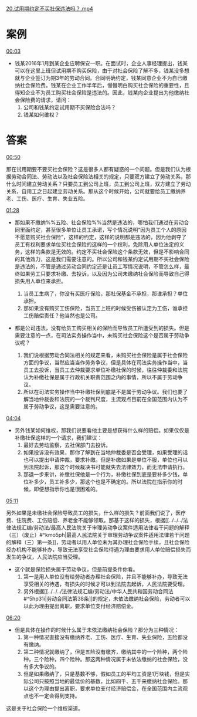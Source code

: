 [20.试用期约定不买社保违法吗？.mp4](file:///E:%5C法律实务%5CA314【游本春】【20小时200讲】劳动纠纷维权指南及企业风控管控宝典（200讲劳动合同签订法律风险防范与合规管理）%5C20.试用期约定不买社保违法吗？.mp4)
# 案例
[00:03](file:///E:%5C法律实务%5CA314【游本春】【20小时200讲】劳动纠纷维权指南及企业风控管控宝典（200讲劳动合同签订法律风险防范与合规管理）%5C20.试用期约定不买社保违法吗？.mp4#t=00:03)

- 钱某2016年1月到某企业应聘保安一职。在面试时，企业人事经理提出，钱某可以在这里上班但试用期不购买保险，由于对社会保险了解不多，钱某没多想就与企业签订为期3年的劳动合同。合同明确约定，钱某同意企业不为自已缴纳社会保险费。钱某在企业工作半年后，慢慢明白购买社会保险的重要性，且得知企业不为员工购买社会保险是违法的。因此，钱某向企业提出为他缴纳社会保险费的请求，请问：
	1. 公司和钱某约定试用期不买保险合法吗？
	2. 钱某如何维权？
# 答案
[00:50](file:///E:%5C法律实务%5CA314【游本春】【20小时200讲】劳动纠纷维权指南及企业风控管控宝典（200讲劳动合同签订法律风险防范与合规管理）%5C20.试用期约定不买社保违法吗？.mp4#t=00:50)

那在试用期要不要买社会保险？这是很多人都有疑惑的一个问题。但是我们认为根据劳动合同法、劳动法以及社会保险法相关的规定，只要双方建立了劳动关系，那什么时间建立劳动关系？只要员工到公司上班，员工到公司上班，双方建立了劳动关系，自用工之日起建立劳动关系。那从这个时候开始，公司就要给员工缴纳养老、工伤、医疗、生育、失业五险。

[01:28](file:///E:%5C法律实务%5CA314【游本春】【20小时200讲】劳动纠纷维权指南及企业风控管控宝典（200讲劳动合同签订法律风险防范与合规管理）%5C20.试用期约定不买社保违法吗？.mp4#t=01:28)

- 那如果不缴纳%%五险、社会保险%%当然是违法的，哪怕我们通过在劳动合同里面约定，甚至很多单位让员工承诺，写个情况说明“因为员工个人的原因不愿意购买社会保险”，这样的约定，这样的说明都是违法的，因为他剥夺了员工有权利要求单位买社会保险的这样的一个权利，免除用人单位法定的义务，这样的条款是无效的。约定不买社会保险这个条款无效，但是不影响合同的其他效力，这是我们需要注意的。所以公司和钱某约定试用期不买社会保险是违法的，不管是通过劳动合同约定还是让员工写情况说明，不管怎么样，最终如果劳工只要求补缴、去投诉，以及因为公司未缴纳社会保险而导致自己得损失用人单位来承担。
	1. 当员工生病了，你没有买医疗保险，那社保基金不承担，那谁承担？单位承担。
	2. 那如果没有购买工伤保险，当员工上班的时候受伤被认定为工伤，谁承担工伤赔偿责任？他当然也是公司。

- 都是公司违法，没有给员工购买相关的保险而导致员工所遭受到的损失。但是需要注意的一点，在司法实务操作当中，未购买社会保险这个是否属于劳动争议呢？
	1. 我们说根据劳动合同法相关的规定来看，未购买社会保险是属于社会保险方面的争议，当然应当当作劳务争议，但是具体在司法实务操作当中，当员工去投诉，当员工去仲裁要求单位补缴社保的时候，往往仲裁委和法院认为补缴社保是属于行政机关职责范围之内的事情，所以不属于劳动争议。
	2. 所以在司法实务操作当中补缴社保到底是不是属于劳动争议。我们也要了解当地仲裁委和法院的一个裁判尺度，主流观点目前在全国范围内认为不属于劳动争议，这是需要注意的。

[04:04](file:///E:/%5C%E6%B3%95%E5%BE%8B%E5%AE%9E%E5%8A%A1%5CA314%E3%80%90%E6%B8%B8%E6%9C%AC%E6%98%A5%E3%80%91%E3%80%9020%E5%B0%8F%E6%97%B6200%E8%AE%B2%E3%80%91%E5%8A%B3%E5%8A%A8%E7%BA%A0%E7%BA%B7%E7%BB%B4%E6%9D%83%E6%8C%87%E5%8D%97%E5%8F%8A%E4%BC%81%E4%B8%9A%E9%A3%8E%E6%8E%A7%E7%AE%A1%E6%8E%A7%E5%AE%9D%E5%85%B8%EF%BC%88200%E8%AE%B2%E5%8A%B3%E5%8A%A8%E5%90%88%E5%90%8C%E7%AD%BE%E8%AE%A2%E6%B3%95%E5%BE%8B%E9%A3%8E%E9%99%A9%E9%98%B2%E8%8C%83%E4%B8%8E%E5%90%88%E8%A7%84%E7%AE%A1%E7%90%86%EF%BC%89%5C20.%E8%AF%95%E7%94%A8%E6%9C%9F%E7%BA%A6%E5%AE%9A%E4%B8%8D%E4%B9%B0%E7%A4%BE%E4%BF%9D%E8%BF%9D%E6%B3%95%E5%90%97%EF%BC%9F.mp4#t=244.994215)

- 另外钱某如何维权，那我们说要看他主要是想获得什么样的赔偿。如果仅仅是补缴社保这样的一个请求，我们建议：
	1. 最好去劳动监察，去社保部门去投诉。
	2. 如果投诉没有效果，那你了解到在当地仲裁委是否会受理，如果受理的话也可以提出申请仲裁，要求补缴。但是补缴如果是单位不服，单位也可以到法院起诉，那这个时候裁决书可能就失去法律效力，而无法申请执行。
	3. 那退一步来讲，补缴社保他是一个行为，补缴社保到底是要补多少钱，单位补多少，员工补多少，那这个也是不确定的。所以法院在指示你的时候，即便想指示你也是很困难的。

[05:11](file:///E:%5C法律实务%5CA314【游本春】【20小时200讲】劳动纠纷维权指南及企业风控管控宝典（200讲劳动合同签订法律风险防范与合规管理）%5C20.试用期约定不买社保违法吗？.mp4#t=05:11)

另外如果是未缴社会保险导致员工的损失，什么样的损失？前面我们说了，医疗费、住院费、工伤赔偿、养老金不能够领取。那基于这样的损失，根据[[../../../法律法规汇编/劳动法/最高人民法院关于审理劳动争议案件适用法律若干问题的解释（三）（废止）#^kmo5ph|最高人民法院关于审理劳动争议案件适用法律若干问题的解释（三）第一条]]，劳动者以用人单位未为其办理社会保险手续，且社会保险经办机构不能够补办，导致无法享受社会保险待遇为理由要求用人单位赔偿损失而发生的争议，人民法院应当受理。

- 这个就是保险损失属于劳动争议，但是前提条件你看。
	1. 第一是用人单位没有给劳动者办理社会保险，并且不能够补办，导致无法享受相关的待遇，有损失的时候才可以到法院去起诉，人民法院要受理。
	2. 另外根据[[../../../法律法规汇编/劳动法/中华人民共和国劳动合同法#^5hp31i|劳动合同法第38条]]的规定，未依法缴纳社会保险，劳动者可以以此为理由提出离职，要求单位支付经济赔偿金。

[06:20](file:///E:%5C法律实务%5CA314【游本春】【20小时200讲】劳动纠纷维权指南及企业风控管控宝典（200讲劳动合同签订法律风险防范与合规管理）%5C20.试用期约定不买社保违法吗？.mp4#t=06:20)

- 但是具体在操作的时候什么属于未依法缴纳社会保险？那分为三种情况：
	1. 第一种情况直接没有缴纳养老、工伤、医疗、生育、失业保险，五险都没有缴纳。
	2. 第二种情况就缴纳了，但是五险没有缴齐，缴纳其中的一个险种，两个险种，三个险种，四个险种。那这两种情况属于未依法缴纳的社会保险，没有多大争议的。
	3. 但是如果缴纳了，只是基数不够，假如员工的平均工资是1万块钱，但是实际公司只按照当地的最低价的基数，比如四千、五千来缴纳社会保险。那以这个为理由提出离职，要求单位支付经济赔偿金，在全国范围内主流观点也不一定会得到支持。

这是关于社会保险一个维权渠道。